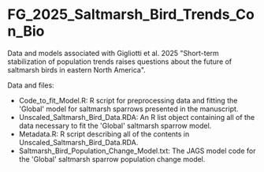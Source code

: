 # FG_2025_Saltmarsh_Bird_Trends_Con_Bio
Data and models associated with Gigliotti et al. 2025 "Short-term stabilization of population trends raises questions about the future of saltmarsh birds in eastern North America".

Data and files:
- Code_to_fit_Model.R: R script for preprocessing data and fitting the 'Global' model for saltmarsh sparrows presented in the manuscript.
- Unscaled_Saltmarsh_Bird_Data.RDA: An R list object containing all of the data necessary to fit the 'Global' saltmarsh sparrow model.
- Metadata.R: R script describing all of the contents in Unscaled_Saltmarsh_Bird_Data.RDA.
- Saltmarsh_Bird_Population_Change_Model.txt: The JAGS model code for the 'Global' saltmarsh sparrow population change model. 
